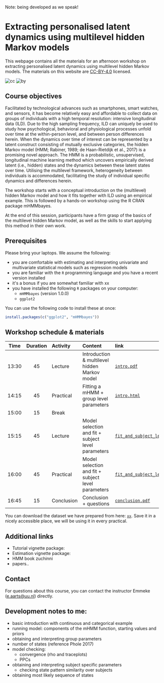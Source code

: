 Note: being developed as we speak! 

# Extracting personalised latent dynamics using multilevel hidden Markov models
This webpage contains all the materials for an afternoon workshop on extracting personalised latent dynamics using multilevel hidden Markov models. The materials on this website are [CC-BY-4.0](https://creativecommons.org/licenses/by/4.0/) licensed.

![cc](https://mirrors.creativecommons.org/presskit/icons/cc.svg) ![by](https://mirrors.creativecommons.org/presskit/icons/by.svg)


## Course objectives

Facilitated by technological advances such as smartphones, smart watches, and sensors, it has become relatively easy and affordable to collect data on groups of individuals with a high temporal resolution: intensive longitudinal data (ILD). Due to the high sampling frequency, ILD can uniquely be used to study how psychological, behavioral and physiological processes unfold over time at the within-person level, and between person differences herein. When the dynamics over time of interest can be represented by a latent construct consisting of mutually exclusive categories, the hidden Markov model (HMM; Rabiner, 1989; de Haan-Rietdijk et al., 2017) is a promising novel approach. The HMM is a probabilistic, unsupervised, longitudinal machine learning method which uncovers empirically derived latent (i.e., hidden) states and the dynamics between these latent states over time. Utilising the multilevel framework, heterogeneity between individuals is accommodated, facilitating the study of individual specific dynamics and differences herein.

The workshop starts with a conceptual introduction on the (multilevel) hidden Markov model and how it fits together with ILD using an empirical example. This is followed by a hands-on workshop using the R CRAN package mHMMbayes. 

At the end of this session, participants have a firm grasp of the basics of the multilevel hidden Markov model, as well as the skills to start applying this method in their own work.


## Prerequisites

Please bring your laptops. We assume the following:

- you are comfortable with estimating and interpreting univariate and multivariate statistical models such as regression models
- you are familiar with the `R` programming language and you have a recent version installed
- it's a bonus if you are somewhat familiar with xx
- you have installed the following `R` packages on your computer:
  - `mHMMbayes` (version 1.0.0)
  - `ggplot2`

You can use the following code to install these at once:
```r
install.packages(c("ggplot2", "mHMMbayes"))
```
  

## Workshop schedule & materials

| Time  | Duration | Activity     | Content                                            | link |
| :---: | :------: | :----------- | :------------------------------------------------- | :--- |
| 13:30 | 45       | Lecture      | Introduction & multilevel hidden Markov model      | [`intro.pdf`](./lectures/01_introduction/intro.pdf) |
| 14:15 | 45       | Practical    | Fitting a mHMM + group level parameters            | [`intro.html`](./practicals/01_introduction/intro.html) |
| 15:00 | 15       | Break        |                                                    |      |
| 15:15 | 45       | Lecture      | Model selection and fit + subject level parameters | [`fit_and_subject_level.pdf`](./lectures/02_fit_and_subject_level/fit_and_subject_level.pdf) |
| 16:00 | 45       | Practical    | Model selection and fit + subject level parameters | [`fit_and_subject_level.html`](./practicals/02_fit_and_subject_level/fit_and_subject_level.html) |
| 16:45 | 15       | Conclusion   | Conclusion + questions                             |  [`conclusion.pdf`](./lectures/03_discussion/discussion.pdf)    |

You can download the dataset we have prepared from here: [`xx`](./data/xx.rds). Save it in a nicely accessible place, we will be using it in every practical.


## Additional links

- Tutorial vignette package: 
- Estimation vignette package: 
- HMM book zuchinni
- papers.. 


## Contact

For questions about this course, you can contact the instructor Emmeke ([e.aarts@uu.nl](mailto:e.aarts@uu.nl)) directly. 

## Development notes to me: 
- basic introduction with continuous and categorical example 
- running model: components of the mHMM function, starting values and priors  
- obtaining and interpreting group parameters 
- number of states (reference Phole 2017)
- model checking: 
    - convergence (rho and traceplots)
    - PPCs 
- obtaining and interpreting subject specific parameters 
    - checking state pattern similarity over subjects  
- obtaining most likely sequence of states



    

